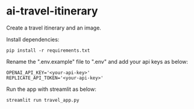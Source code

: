# ai-travel-itinerary

Create a travel itinerary and an image.

Install dependencies:

```
pip install -r requirements.txt
```

Rename the ".env.example" file to ".env" and add your api keys as below:

```
OPENAI_API_KEY='<your-api-key>'
REPLICATE_API_TOKEN='<your-api-key>'
```

Run the app with streamlit as below:

```
streamlit run travel_app.py
```
